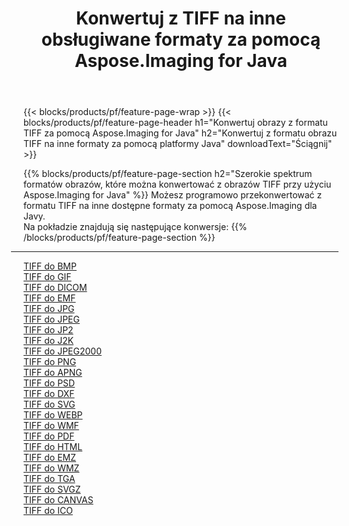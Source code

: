 ﻿---
title: Konwertuj z TIFF na inne obsługiwane formaty za pomocą Aspose.Imaging for Java 
weight: 3920
url: /pl/java/conversion/from/tiff 
lang: pl
langdirlevel: 2
locales: zh-hans,ja,it,ru,de,es,fr,nl,id,lt,pl,pt,vi,tr,ko,zh-hant,ar,hi,th,sv,cs,uk,he
description: Aspose.Imaging może łatwo konwertować z formatu TIFF na inne formaty przy użyciu platformy Java
---

{{< blocks/products/pf/feature-page-wrap >}}
{{< blocks/products/pf/feature-page-header h1="Konwertuj obrazy z formatu TIFF za pomocą Aspose.Imaging for Java" h2="Konwertuj z formatu obrazu TIFF na inne formaty za pomocą platformy Java" downloadText="Ściągnij" >}}


{{% blocks/products/pf/feature-page-section  h2="Szerokie spektrum formatów obrazów, które można konwertować z obrazów TIFF przy użyciu Aspose.Imaging for Java" %}}
Możesz programowo przekonwertować z formatu TIFF na inne dostępne formaty za pomocą
Aspose.Imaging dla Javy.
<br/>
Na pokładzie znajdują się następujące konwersje:
{{% /blocks/products/pf/feature-page-section %}}
<div class="container-fluid productfamilypage bg-gray">
    <div class="convertypes bg-gray agp-content section">
        <div class="container">
		<hr style="margin-left:-20px;"/>
		<div class="row other-converters">
		    <div class='col-md-2 other-converter remove-lp remove-rp'><a href="/imaging/pl/java/conversion/tiff-to-bmp" >TIFF do BMP</a></div><div class='col-md-2 other-converter remove-lp remove-rp'><a href="/imaging/pl/java/conversion/tiff-to-gif" >TIFF do GIF</a></div><div class='col-md-2 other-converter remove-lp remove-rp'><a href="/imaging/pl/java/conversion/tiff-to-dicom" >TIFF do DICOM</a></div><div class='col-md-2 other-converter remove-lp remove-rp'><a href="/imaging/pl/java/conversion/tiff-to-emf" >TIFF do EMF</a></div><div class='col-md-2 other-converter remove-lp remove-rp'><a href="/imaging/pl/java/conversion/tiff-to-jpg" >TIFF do JPG</a></div><div class='col-md-2 other-converter remove-lp remove-rp'><a href="/imaging/pl/java/conversion/tiff-to-jpeg" >TIFF do JPEG</a></div><div class='col-md-2 other-converter remove-lp remove-rp'><a href="/imaging/pl/java/conversion/tiff-to-jp2" >TIFF do JP2</a></div><div class='col-md-2 other-converter remove-lp remove-rp'><a href="/imaging/pl/java/conversion/tiff-to-j2k" >TIFF do J2K</a></div><div class='col-md-2 other-converter remove-lp remove-rp'><a href="/imaging/pl/java/conversion/tiff-to-jpeg2000" >TIFF do JPEG2000</a></div><div class='col-md-2 other-converter remove-lp remove-rp'><a href="/imaging/pl/java/conversion/tiff-to-png" >TIFF do PNG</a></div><div class='col-md-2 other-converter remove-lp remove-rp'><a href="/imaging/pl/java/conversion/tiff-to-apng" >TIFF do APNG</a></div><div class='col-md-2 other-converter remove-lp remove-rp'><a href="/imaging/pl/java/conversion/tiff-to-psd" >TIFF do PSD</a></div><div class='col-md-2 other-converter remove-lp remove-rp'><a href="/imaging/pl/java/conversion/tiff-to-dxf" >TIFF do DXF</a></div><div class='col-md-2 other-converter remove-lp remove-rp'><a href="/imaging/pl/java/conversion/tiff-to-svg" >TIFF do SVG</a></div><div class='col-md-2 other-converter remove-lp remove-rp'><a href="/imaging/pl/java/conversion/tiff-to-webp" >TIFF do WEBP</a></div><div class='col-md-2 other-converter remove-lp remove-rp'><a href="/imaging/pl/java/conversion/tiff-to-wmf" >TIFF do WMF</a></div><div class='col-md-2 other-converter remove-lp remove-rp'><a href="/imaging/pl/java/conversion/tiff-to-pdf" >TIFF do PDF</a></div><div class='col-md-2 other-converter remove-lp remove-rp'><a href="/imaging/pl/java/conversion/tiff-to-html" >TIFF do HTML</a></div><div class='col-md-2 other-converter remove-lp remove-rp'><a href="/imaging/pl/java/conversion/tiff-to-emz" >TIFF do EMZ</a></div><div class='col-md-2 other-converter remove-lp remove-rp'><a href="/imaging/pl/java/conversion/tiff-to-wmz" >TIFF do WMZ</a></div><div class='col-md-2 other-converter remove-lp remove-rp'><a href="/imaging/pl/java/conversion/tiff-to-tga" >TIFF do TGA</a></div><div class='col-md-2 other-converter remove-lp remove-rp'><a href="/imaging/pl/java/conversion/tiff-to-svgz" >TIFF do SVGZ</a></div><div class='col-md-2 other-converter remove-lp remove-rp'><a href="/imaging/pl/java/conversion/tiff-to-canvas" >TIFF do CANVAS</a></div><div class='col-md-2 other-converter remove-lp remove-rp'><a href="/imaging/pl/java/conversion/tiff-to-ico" >TIFF do ICO</a></div>
                </div>
        </div>
    </div>
</div>
<br/>

